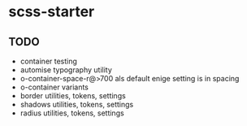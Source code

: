 # scss-starter

## TODO

- container testing
- automise typography utility
- o-container-space-r@>700 als default enige setting is in spacing
- o-container variants
- border utilities, tokens, settings
- shadows utilities, tokens, settings
- radius utilities, tokens, settings
